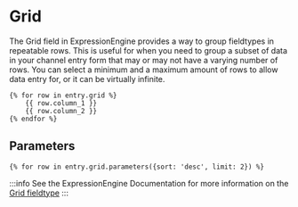 # Grid

The Grid field in ExpressionEngine provides a way to group fieldtypes in repeatable rows. This is useful for when you need to group a subset of data in your channel entry form that may or may not have a varying number of rows. You can select a minimum and a maximum amount of rows to allow data entry for, or it can be virtually infinite.

```
{% for row in entry.grid %}
    {{ row.column_1 }}
    {{ row.column_2 }}
{% endfor %}
```

## Parameters

```
{% for row in entry.grid.parameters({sort: 'desc', limit: 2}) %}
```

:::info
See the ExpressionEngine Documentation for more information on the [Grid fieldtype](https://docs.expressionengine.com/latest/fieldtypes/grid.html)
:::